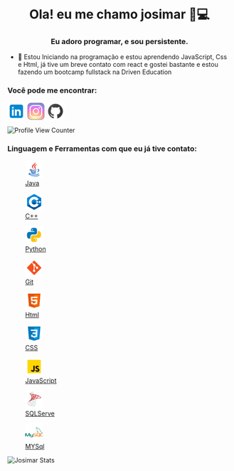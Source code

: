 <h1 align="center">Ola! eu me chamo josimar 👨💻</h1>
<h3 align="center">Eu adoro programar, e sou persistente.</h3>

- 📖 Estou Iniciando na programação e estou aprendendo JavaScript, Css e Html, já tive um breve contato com react e gostei bastante e estou fazendo um bootcamp fullstack na Driven Education

<h3 align="left">Você pode me encontrar:</h3>
<p align="left">
<a href="https://www.linkedin.com/in/josimar-cruz-souza-a669a3218/" target="_blank"><img align="center" src="./Icon/linkedin.png" alt="Josimar" height="40" width="40" ></a>
<a href="https://www.instagram.com/sir_perseu/?hl=pt-br" target="_blank"><img align="center" src="./Icon/instagram.png" alt="Josimar" height="40" width="40" ></a>
<a href="https://github.com/perseu120" target="_blank"><img align="center" src="Icon/github.png" alt="Josimar" height="40" width="40" ></a>
</p>

![Profile View Counter](https://komarev.com/ghpvc/?username=perseu120)

<h3 align="left">Linguagem e Ferramentas com que eu já tive contato:</h3>
<p align="left">  
 <a href="https://www.oracle.com/br/java/" target="_blank"> <figure> <img src="./Icon/java.png" alt="java" width="40" height="40"> <figcaption> Java</figcaption> </figure> </a>
 <a href="https://www.cplusplus.com " target="_blank"> <figure> <img src="./Icon/c++.png" alt="C++" width="40" height="40"> <figcaption> C++</figcaption> </figure>  </a>
 <a href="https://docs.python.org/pt-br/3/ " target="_blank"> <figure> <img src="./Icon/python.png" alt="Python" width="40" height="40"> <figcaption> Python</figcaption> </figure>  </a>
 <a href="https://git-scm.com/" target="_blank"> <figure> <img src="./Icon/git.png" alt="Git" width="40" height="40"> <figcaption> Git</figcaption> </figure> </a>
 <a href="https://www.w3.org/html/" target="_blank"> <figure> <img src="./Icon/html.png" alt="Html" width="40" height="40"> <figcaption> Html</figcaption> </figure> </a>
 <a href="https://www.w3schools.com/css/" target="_blank"> <figure> <img src="./Icon/css.png" alt="CSS" width="40" height="40"> <figcaption> CSS</figcaption> </figure> </a>
 <a href="https://developer.mozilla.org/en-US/docs/Web/JavaScript" target="_blank"> <figure> <img src="./Icon/js.png" alt="javascript" width="40" height="40"> <figcaption> JavaScript</figcaption> </figure>  </a>
 <a href="https://docs.microsoft.com/pt-br/sql/?view=sql-server-ver15 " target="_blank"> <figure> <img src="/Icon/sqlserver.png" alt="java" width="40" height="40"> <figcaption> SQLServe</figcaption> </figure>  </a>
 <a href="https://dev.mysql.com/doc/ " target="_blank"> <figure> <img src="/Icon/mysql.png" alt="mysql" width="40" height="40"> <figcaption> MYSql</figcaption> </figure>  </a>
</p>


![Josimar Stats](https://github-readme-stats.vercel.app/api/top-langs/?username=perseu120&theme=dracula)



<!--
**perseu120/perseu120** is a ✨ _special_ ✨ repository because its `README.md` (this file) appears on your GitHub profile.

Here are some ideas to get you started:

- 🔭 I’m currently working on ...
- 🌱 I’m currently learning ...
- 👯 I’m looking to collaborate on ...
- 🤔 I’m looking for help with ...
- 💬 Ask me about ...
- 📫 How to reach me: ...
- 😄 Pronouns: ...
- ⚡ Fun fact: ...
-->
